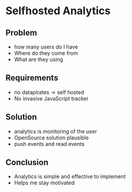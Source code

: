 # Selfhosted Analytics

## Problem
- how many users do I have
- Where do they come from
- What are they using

## Requirements
- no datapirates -> self hosted
- No invasive JavaScript tracker

## Solution
- analytics is monitoring of the user
- OpenSource solution plausible
- push events and read events

## Conclusion
- Analytics is simple and effective to implement
- Helps me stay motivated
